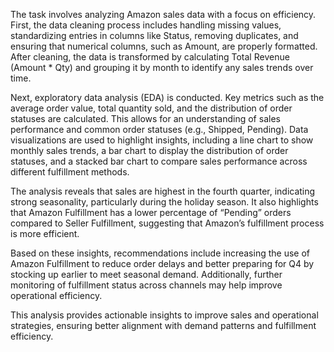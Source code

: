 The task involves analyzing Amazon sales data with a focus on efficiency. First, the data cleaning process includes handling missing values, standardizing entries in columns like Status, removing duplicates, and ensuring that numerical columns, such as Amount, are properly formatted. After cleaning, the data is transformed by calculating Total Revenue (Amount * Qty) and grouping it by month to identify any sales trends over time.

Next, exploratory data analysis (EDA) is conducted. Key metrics such as the average order value, total quantity sold, and the distribution of order statuses are calculated. This allows for an understanding of sales performance and common order statuses (e.g., Shipped, Pending). Data visualizations are used to highlight insights, including a line chart to show monthly sales trends, a bar chart to display the distribution of order statuses, and a stacked bar chart to compare sales performance across different fulfillment methods.

The analysis reveals that sales are highest in the fourth quarter, indicating strong seasonality, particularly during the holiday season. It also highlights that Amazon Fulfillment has a lower percentage of “Pending” orders compared to Seller Fulfillment, suggesting that Amazon’s fulfillment process is more efficient.

Based on these insights, recommendations include increasing the use of Amazon Fulfillment to reduce order delays and better preparing for Q4 by stocking up earlier to meet seasonal demand. Additionally, further monitoring of fulfillment status across channels may help improve operational efficiency.

This analysis provides actionable insights to improve sales and operational strategies, ensuring better alignment with demand patterns and fulfillment efficiency.